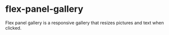 # flex-panel-gallery
Flex panel gallery is a responsive gallery that resizes pictures and text when clicked.
